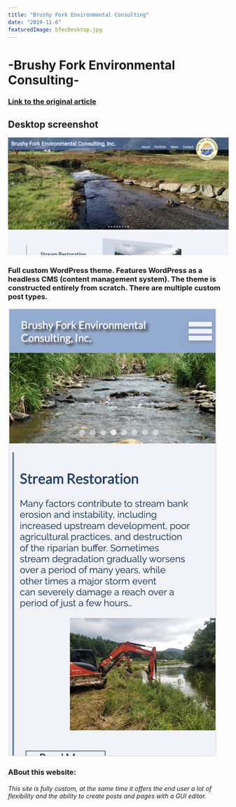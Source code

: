```yaml
---
title: "Brushy Fork Environmental Consulting"
date: "2019-11-6"
featuredImage: bfecDesktop.jpg
---
```

# -Brushy Fork Environmental Consulting-
### [Link to the original article](http://www.bfec.org/)
## Desktop screenshot
![screenshot](./bfecDesktop.jpg)
### Full custom WordPress theme. Features WordPress as a headless CMS (content management system).  The theme is constructed entirely from scratch. There are multiple custom post types.
![screenshot](./bfecMobile.jpg)
### ABout this website:
###### This site is fully custom, at the same time it offers the end user a lot of flexibility and the ability to create posts and pages with a GUI editor. 
